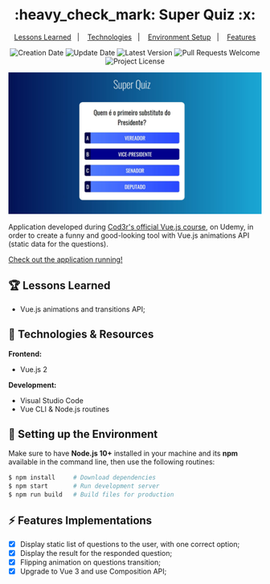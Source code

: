 <h1 align="center">
  :heavy_check_mark: Super Quiz :x:
</h1>

<p align="center">
  <a href="#trophy-lessons-learned">Lessons Learned</a>&nbsp;&nbsp;&nbsp;|&nbsp;&nbsp;&nbsp;
  <a href="#rocket-technologies--resources">Technologies</a>&nbsp;&nbsp;&nbsp;|&nbsp;&nbsp;&nbsp;
  <a href="#hammer-setting-up-the-environment">Environment Setup</a>&nbsp;&nbsp;&nbsp;|&nbsp;&nbsp;&nbsp;
  <a href="#zap-features-implementations">Features</a>
</p>

<p align="center">
  <img src="https://img.shields.io/static/v1?labelColor=000000&color=396afc&label=created%20at&message=Apr%202020" alt="Creation Date" />

  <img src="https://img.shields.io/github/last-commit/juliolmuller/super-quiz?label=updated%20at&labelColor=000000&color=396afc" alt="Update Date" />

  <img src="https://img.shields.io/github/v/tag/juliolmuller/super-quiz?label=latest%20version&labelColor=000000&color=396afc" alt="Latest Version" />

  <img src="https://img.shields.io/static/v1?labelColor=000000&color=396afc&label=PRs&message=welcome" alt="Pull Requests Welcome" />

  <img src="https://img.shields.io/github/license/juliolmuller/super-quiz?labelColor=000000&color=396afc" alt="Project License" />
</p>

![Application snapshot](./src/assets/app-overview.jpg)

Application developed during [Cod3r's official Vue.js course](https://www.udemy.com/course/vue-js-completo/), on Udemy, in order to create a funny and good-looking tool with Vue.js animations API (static data for the questions).

[Check out the application running!](https://juliolmuller.github.io/super-quiz/)

## :trophy: Lessons Learned

- Vue.js animations and transitions API;

## :rocket: Technologies & Resources

**Frontend:**
- Vue.js 2

**Development:**
- Visual Studio Code
- Vue CLI & Node.js routines

## :hammer: Setting up the Environment

Make sure to have **Node.js 10+** installed in your machine and its **npm** available in the command line, then use the following routines:

```bash
$ npm install     # Download dependencies
$ npm start       # Run development server
$ npm run build   # Build files for production
```

## :zap: Features Implementations

- [x] Display static list of questions to the user, with one correct option;
- [x] Display the result for the responded question;
- [x] Flipping animation on questions transition;
- [x] Upgrade to Vue 3 and use Composition API;
